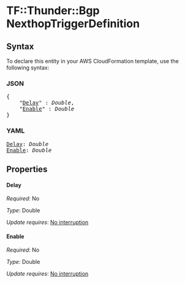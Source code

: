 # TF::Thunder::Bgp NexthopTriggerDefinition

## Syntax

To declare this entity in your AWS CloudFormation template, use the following syntax:

### JSON

<pre>
{
    "<a href="#delay" title="Delay">Delay</a>" : <i>Double</i>,
    "<a href="#enable" title="Enable">Enable</a>" : <i>Double</i>
}
</pre>

### YAML

<pre>
<a href="#delay" title="Delay">Delay</a>: <i>Double</i>
<a href="#enable" title="Enable">Enable</a>: <i>Double</i>
</pre>

## Properties

#### Delay

_Required_: No

_Type_: Double

_Update requires_: [No interruption](https://docs.aws.amazon.com/AWSCloudFormation/latest/UserGuide/using-cfn-updating-stacks-update-behaviors.html#update-no-interrupt)

#### Enable

_Required_: No

_Type_: Double

_Update requires_: [No interruption](https://docs.aws.amazon.com/AWSCloudFormation/latest/UserGuide/using-cfn-updating-stacks-update-behaviors.html#update-no-interrupt)

